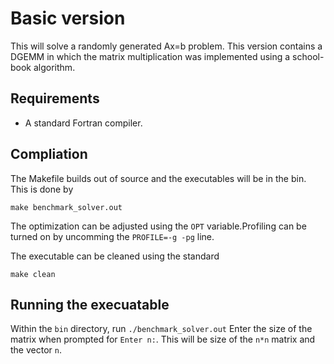 # Basic version

This will solve a randomly generated Ax=b problem. 
This version contains a DGEMM in which the matrix multiplication was implemented using a school-book algorithm. 

## Requirements

- A standard Fortran compiler.

## Compliation 

The Makefile builds out of source and the executables will be in the bin. This is done by 
```
make benchmark_solver.out
```
The optimization can be adjusted using the `OPT` variable.Profiling can be turned on by uncomming the `PROFILE=-g -pg` line. 

The executable can be cleaned using the standard
```
make clean
```

## Running the execuatable
Within the `bin` directory, run `./benchmark_solver.out` 
Enter the size of the matrix when prompted for `Enter n:`. This will be size of the `n*n` matrix and the vector `n`. 

